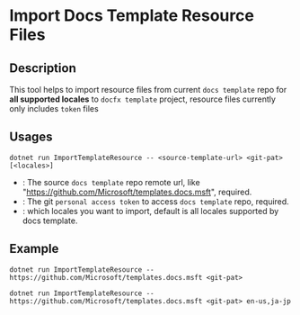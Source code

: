 # Import Docs Template Resource Files

## Description

This tool helps to import resource files from current `docs template` repo for **all supported locales** to `docfx template` project, resource files currently only includes `token` files

## Usages

`dotnet run ImportTemplateResource -- <source-template-url> <git-pat> [<locales>]`

- <source-template-url>: The source `docs template` repo remote url, like "https://github.com/Microsoft/templates.docs.msft", required.
- <git-pat>: The git `personal access token` to access `docs template` repo, required.
- <locales>: which locales you want to import, default is all locales supported by docs template.

## Example

`dotnet run ImportTemplateResource -- https://github.com/Microsoft/templates.docs.msft <git-pat>`

`dotnet run ImportTemplateResource -- https://github.com/Microsoft/templates.docs.msft <git-pat> en-us,ja-jp`

